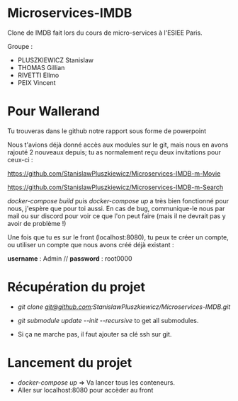 # Microservices-IMDB
 
Clone de IMDB fait lors du cours de micro-services à l'ESIEE Paris.

Groupe :
- PLUSZKIEWICZ Stanislaw
- THOMAS Gillian
- RIVETTI Ellmo
- PEIX Vincent

# Pour Wallerand

Tu trouveras dans le github notre rapport sous forme de powerpoint

Nous t'avions déjà donné accès aux modules sur le git, mais nous en avons rajouté 2 nouveaux depuis; tu as normalement reçu deux invitations pour ceux-ci :

https://github.com/StanislawPluszkiewicz/Microservices-IMDB-m-Movie 

https://github.com/StanislawPluszkiewicz/Microservices-IMDB-m-Search 

*docker-compose build* puis *docker-compose up* a très bien fonctionné pour nous, j'espère que pour toi aussi. En cas de bug, communique-le nous par mail ou sur discord pour voir ce que l'on peut faire (mais il ne devrait pas y avoir de problème !)

Une fois que tu es sur le front (localhost:8080), tu peux te créer un compte, ou utiliser un compte que nous avons créé déjà existant :

**username** : Admin // 
**password** : root0000

# Récupération du projet

- _git clone git@github.com:StanislawPluszkiewicz/Microservices-IMDB.git_ 
- _git submodule update --init --recursive_ to get all submodules.

- Si ça ne marche pas, il faut ajouter sa clé ssh sur git.

# Lancement du projet

- _docker-compose up_ => Va lancer tous les conteneurs.
- Aller sur localhost:8080 pour accèder au front
